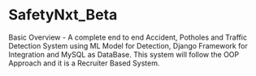 # SafetyNxt_Beta
Basic Overview -  A complete end to end Accident, Potholes and Traffic Detection System using ML Model for Detection, Django Framework for Integration and MySQL as DataBase. This system will follow the OOP Approach and it is a Recruiter Based System.
